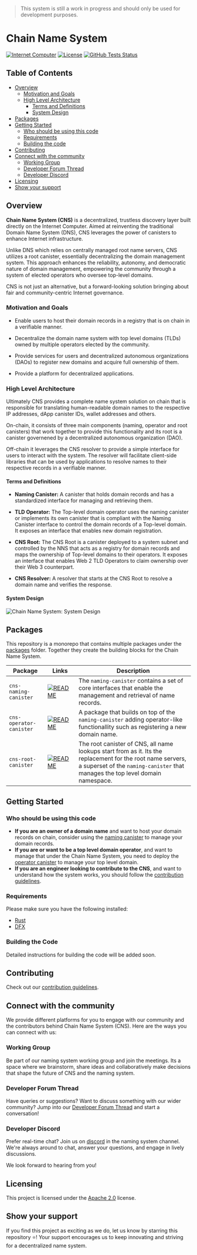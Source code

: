 > This system is still a work in progress and should only be used for development purposes.

# Chain Name System
[![Internet Computer](./docs/internet-computer-logo.jpg)](https://internetcomputer.org)
[![License](https://img.shields.io/badge/license-Apache%202.0-blue.svg?style=for-the-badge)](./LICENSE)
[![GitHub Tests Status](https://img.shields.io/github/actions/workflow/status/dfinity/cns/tests.yaml?style=for-the-badge&label=tests)](./actions/workflows/tests.yaml)

## Table of Contents

- [Overview](#overview)
  - [Motivation and Goals](#motivation-and-goals)
  - [High Level Architecture](#high-level-architecture)
    - [Terms and Definitions](#terms-and-definitions)
    - [System Design](#system-design)
- [Packages](#packages)
- [Getting Started](#getting-started) 
  - [Who should be using this code](#who-should-be-using-this-code)
  - [Requirements](#requirements)
  - [Building the code](#building-the-code)
- [Contributing](#contributing)
- [Connect with the community](#connect-with-the-community)
  - [Working Group](#working-group)
  - [Developer Forum Thread](#developer-forum-thread)
  - [Developer Discord](#developer-discord)
- [Licensing](#licensing)
- [Show your support](#show-your-support)

## Overview

**Chain Name System (CNS)** is a decentralized, trustless discovery layer built directly on the Internet Computer. Aimed at reinventing the traditional Domain Name System (DNS), CNS leverages the power of canisters to enhance Internet infrastructure. 

Unlike DNS which relies on centrally managed root name servers, CNS utilizes a root canister, essentially decentralizing the domain management system. This approach enhances the reliability, autonomy, and democratic nature of domain management, empowering the community through a system of elected operators who oversee top-level domains. 

CNS is not just an alternative, but a forward-looking solution bringing about fair and community-centric Internet governance.

### Motivation and Goals

* Enable users to host their domain records in a registry that is on chain in a verifiable manner.

* Decentralize the domain name system with top level domains (TLDs) owned by multiple operators elected by the community.

* Provide services for users and decentralized autonomous organizations (DAOs) to register new domains and acquire full ownership of them.

* Provide a platform for decentralized applications.

### High Level Architecture

Ultimately CNS provides a complete name system solution on chain that is responsible for translating human-readable domain names to the respective IP addresses, dApp canister IDs, wallet addresses and others. 

On-chain, it consists of three main components (naming, operator and root canisters) that work together to provide this functionality and its root is a canister governened by a decentralized autonomous organization (DAO). 

Off-chain it leverages the CNS resolver to provide a simple interface for users to interact with the system. The resolver will facilitate client-side libraries that can be used by applications to resolve names to their respective records in a verifiable manner.

#### Terms and Definitions

- **Naming Canister:** A canister that holds domain records and has a standardized interface for managing and retrieving them.

- **TLD Operator:** The Top-level domain operator uses the naming canister or implements its own canister that is compliant with the Naming Canister interface to control the domain records of a Top-level domain. It exposes an interface that enables new domain registration.

- **CNS Root:** The CNS Root is a canister deployed to a system subnet and controlled by the NNS that acts as a registry for domain records and maps the ownership of Top-level domains to their operators. It exposes an interface that enables Web 2 TLD Operators to claim ownership over their Web 3 counterpart.

- **CNS Resolver:** A resolver that starts at the CNS Root to resolve a domain name and verifies the response. 

#### System Design

![Chain Name System: System Design](./docs/cns-system-design.jpeg)

## Packages

This repository is a monorepo that contains multiple packages under the [packages](./packages) folder. Together they create the building blocks for the Chain Name System.

| Package | Links | Description |
|---|---|---|
| `cns-naming-canister` | [![README](https://img.shields.io/badge/-README-blue?style=flat-square)](./packages/cns-naming-canister/) | The `naming-canister` contains a set of core interfaces that enable the management and retrieval of name records. |  
| `cns-operator-canister` | [![README](https://img.shields.io/badge/-README-blue?style=flat-square)](./packages/cns-operator-canister/) | A package that builds on top of the `naming-canister` adding operator-like functionallity such as registering a new domain name. |  
| `cns-root-canister` | [![README](https://img.shields.io/badge/-README-blue?style=flat-square)](./packages/cns-root-canister/) | The root canister of CNS, all name lookups start from as it. Its the replacement for the root name servers, a superset of the `naming-canister` that manages the top level domain namespace. |

## Getting Started

### Who should be using this code

- **If you are an owner of a domain name** and want to host your domain records on chain, consider using the [naming canister](./packages/cns-naming-canister/) to manage your domain records.
- **If you are or want to be a top level domain operator**, and want to manage that under the Chain Name System, you need to deploy the [operator canister](./packages/cns-operator-canister/) to manage your top level domain.
- **If you are an engineer looking to contribute to the CNS**, and want to understand how the system works, you should follow the [contribution guidelines](./.github/CONTRIBUTING.md).

### Requirements

Please make sure you have the following installed:

- [Rust](https://www.rust-lang.org/learn/get-started)
- [DFX](https://internetcomputer.org/docs/current/developer-docs/setup/install)

### Building the Code

Detailed instructions for building the code will be added soon.

## Contributing

Check out our [contribution guidelines](./.github/CONTRIBUTING.md).

## Connect with the community

We provide different platforms for you to engage with our community and the contributors behind Chain Name System (CNS). Here are the ways you can connect with us:

### Working Group 
Be part of our naming system working group and join the meetings. Its a space where we brainstorm, share ideas and collaboratively make decisions that shape the future of CNS and the naming system.

### Developer Forum Thread

Have queries or suggestions? Want to discuss something with our wider community? Jump into our [Developer Forum Thread](https://forum.dfinity.org/t/technical-working-group-naming-system/21236) and start a conversation!

### Developer Discord

Prefer real-time chat? Join us on [discord](https://discord.com/channels/748416164832608337/1126922188742729948) in the naming system channel. We're always around to chat, answer your questions, and engage in lively discussions.

We look forward to hearing from you!

## Licensing

This project is licensed under the [Apache 2.0](./LICENSE) license.

## Show your support

If you find this project as exciting as we do, let us know by starring this repository ⭐️! Your support encourages us to keep innovating and striving for a decentralized name system.
